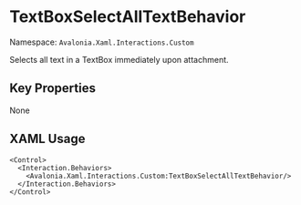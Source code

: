 # TextBoxSelectAllTextBehavior

Namespace: `Avalonia.Xaml.Interactions.Custom`

Selects all text in a TextBox immediately upon attachment.



## Key Properties
None

## XAML Usage
```xaml
<Control>
  <Interaction.Behaviors>
    <Avalonia.Xaml.Interactions.Custom:TextBoxSelectAllTextBehavior/>
  </Interaction.Behaviors>
</Control>
```
